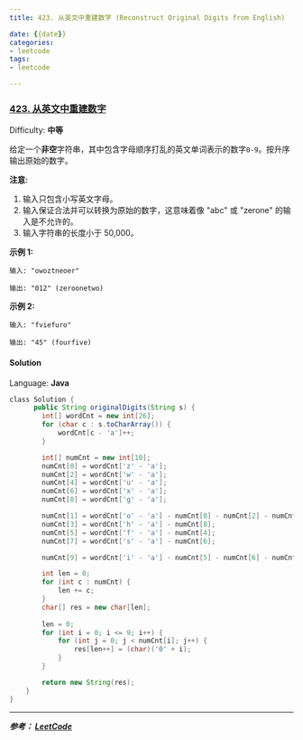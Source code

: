 ```yaml
---
title: 423. 从英文中重建数字 (Reconstruct Original Digits from English)

date: {{date}}
categories:
- leetcode
tags:
- leetcode

---
```

### [423\. 从英文中重建数字](https://leetcode-cn.com/problems/reconstruct-original-digits-from-english/)

Difficulty: **中等**


给定一个**非空**字符串，其中包含字母顺序打乱的英文单词表示的数字`0-9`。按升序输出原始的数字。

**注意:**

1.  输入只包含小写英文字母。
2.  输入保证合法并可以转换为原始的数字，这意味着像 "abc" 或 "zerone" 的输入是不允许的。
3.  输入字符串的长度小于 50,000。

**示例 1:**

```
输入: "owoztneoer"

输出: "012" (zeroonetwo)
```

**示例 2:**

```
输入: "fviefuro"

输出: "45" (fourfive)
```


#### Solution

Language: **Java**

```java
​class Solution {
      public String originalDigits(String s) {
        int[] wordCnt = new int[26];
        for (char c : s.toCharArray()) {
            wordCnt[c - 'a']++;
        }

        int[] numCnt = new int[10];
        numCnt[0] = wordCnt['z' - 'a'];
        numCnt[2] = wordCnt['w' - 'a'];
        numCnt[4] = wordCnt['u' - 'a'];
        numCnt[6] = wordCnt['x' - 'a'];
        numCnt[8] = wordCnt['g' - 'a'];

        numCnt[1] = wordCnt['o' - 'a'] - numCnt[0] - numCnt[2] - numCnt[4];
        numCnt[3] = wordCnt['h' - 'a'] - numCnt[8];
        numCnt[5] = wordCnt['f' - 'a'] - numCnt[4];
        numCnt[7] = wordCnt['s' - 'a'] - numCnt[6];

        numCnt[9] = wordCnt['i' - 'a'] - numCnt[5] - numCnt[6] - numCnt[8];

        int len = 0;
        for (int c : numCnt) {
            len += c;
        }        
        char[] res = new char[len];
        
        len = 0;
        for (int i = 0; i <= 9; i++) {
            for (int j = 0; j < numCnt[i]; j++) {
                res[len++] = (char)('0' + i);
            }
        }

        return new String(res);
    }
}
```

---
***参考：
[LeetCode](https://leetcode-cn.com/problems/reconstruct-original-digits-from-english/submissions/)***

